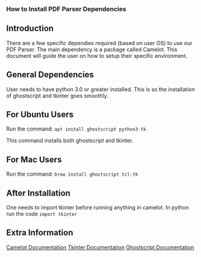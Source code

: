 ### How to Install PDF Parser Dependencies

## Introduction
There are a few specific dependies required (based on user OS) to use our PDF Parser. 
The main dependency is a package called Camelot. 
This document will guide the user on how to setup their specific environment. 

## General Dependencies 
User needs to have python 3.0 or greater installed. 
This is so the installation of ghostscript and tkinter goes smoothly. 

## For Ubuntu Users
Run the command:
`apt install ghostscript python3-tk`

This command installs both ghostscript and tkinter. 

## For Mac Users
Run the command:
`brew install ghostscript tcl-tk`

## After Installation
One needs to import tkinter before running anything in camelot. 
In python run the code `import tkinter` 

## Extra Information
[Camelot Documentation](https://camelot-py.readthedocs.io/en/master/user/install.html)
[Tkinter Documentation](https://wiki.python.org/moin/TkInter)
[Ghostscript Documentation](https://www.ghostscript.com/) 

